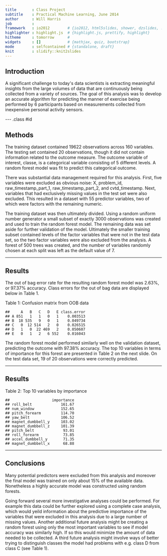 ```yaml
---
title       : Class Project
subtitle    : Practical Machine Learning, June 2014
author      : Will Harris
job         : 
framework   : io2012        # {io2012, html5slides, shower, dzslides, ...}
highlighter : highlight.js  # {highlight.js, prettify, highlight}
hitheme     : tomorrow      # 
widgets     : []            # {mathjax, quiz, bootstrap}
mode        : selfcontained # {standalone, draft}
knit        : slidify::knit2slides
---
```


## Introduction

A significant challenge to today's data scientists is extracting meaningful insights from the large volumes of data that are continuously being collected from a variety of sources.   The goal of this analysis was to develop an accurate algorithm for predicting the manner of exercise being performed by 6 participants based on measurements collected from inexpensive personal activity sensors.


--- .class #id 

## Methods

<p>The training dataset contained 19622 observations across 160 variables.  The testing set contained 20 observations, though it did not contain information related to the outcome measure.  The outcome variable of interest, classe, is a categorical variable consisting of 5 different levels.   A random forest model was fit to predict this categorical outcome.</p>
<p>
There was substantial data management required for this analysis.  First, five variables were excluded as obvious noise: X, problem_id, raw_timestamp_part_1, raw_timestamp_part_2, and cvtd_timestamp.  Next, variables that had exclusively missing values in the test set were also excluded.  This resulted in a dataset with 55 predictor variables, two of which were factors with the remaining numeric. </p>

<p>The training dataset was then ultimately divided.  Using a random uniform number generator a small subset of exactly 3000 observations was created and used to train the random forest model.  The remaining data was set aside for further validation of the model.  Ultimately the smaller training subset contained levels of the factor variables that were not in the test data set, so the two factor variables were also excluded from the analysis.  A forest of 500 trees was created, and the number of variables randomly chosen at each split was left as the default value of 7.</p>



---
## Results
The out of bag error rate for the resulting random forest model was 2.63%, or 97.37% accuracy.  Class errors for the out of bag data are displayed below in Table 1.

Table 1: Confusion matrix from OOB data

```
##     A   B   C   D   E class.error
## A 851   1   1   0   1    0.003513
## B  18 535   9   0   1    0.049734
## C   0  12 514   2   0    0.026515
## D   1   0  22 469   2    0.050607
## E   0   1   2   6 552    0.016043
```
The random forest model performed similarly well on the validation dataset, predicting the outcome with 97.38% accuracy.  The top 10 variables in terms of importance for this forest are presented in Table 2 on the next slide.  On the test data set, 19 of 20 observations were correctly predicted.

---
## Results

Table 2: Top 10 variables by importance

```
##                   importance
## roll_belt             161.67
## num_window            152.65
## pitch_forearm         114.70
## yaw_belt              106.52
## magnet_dumbbell_y     103.02
## magnet_dumbbell_z     101.39
## pitch_belt             93.01
## roll_forearm           73.85
## accel_dumbbell_y       71.35
## magnet_dumbbell_x      68.88
```

---
## Conclusions

<p>Many potential predictors were excluded from this analysis and moreover the final model was trained on only about 15% of the available data.  Nonetheless a highly accurate model was constructed using random forests.  
</p>
<p>Going forward several more investigative analyses could be performed.  For example this data could be further explored using a complete case analysis, which would yeild information about the predictive importance of the variables that were excluded in this analysis due to a large number of missing values.  Another additional future analysis might be creating a random forest using only the most important variables to see if model accuracy was similarly high.  If so this would minimize the amount of data needed to be collected.  A third future analysis might involve ways of better trying to distinguish classes the model had problems with e.g. class D from class C (see Table 1).
</p>


